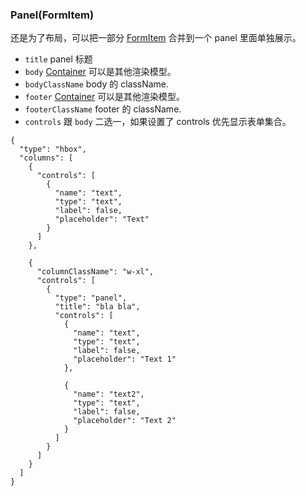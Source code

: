 ### Panel(FormItem)

还是为了布局，可以把一部分 [FormItem](./formItem.md) 合并到一个 panel 里面单独展示。

-   `title` panel 标题
-   `body` [Container](./Types.md#container) 可以是其他渲染模型。
-   `bodyClassName` body 的 className.
-   `footer` [Container](./Types.md#container) 可以是其他渲染模型。
-   `footerClassName` footer 的 className.
-   `controls` 跟 `body` 二选一，如果设置了 controls 优先显示表单集合。

```schema:height="400" scope="form-item"
{
  "type": "hbox",
  "columns": [
    {
      "controls": [
        {
          "name": "text",
          "type": "text",
          "label": false,
          "placeholder": "Text"
        }
      ]
    },

    {
      "columnClassName": "w-xl",
      "controls": [
        {
          "type": "panel",
          "title": "bla bla",
          "controls": [
            {
              "name": "text",
              "type": "text",
              "label": false,
              "placeholder": "Text 1"
            },

            {
              "name": "text2",
              "type": "text",
              "label": false,
              "placeholder": "Text 2"
            }
          ]
        }
      ]
    }
  ]
}

```
